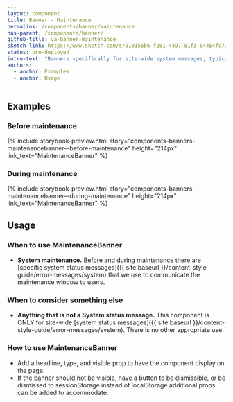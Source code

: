 ```yaml
---
layout: component
title: Banner - Maintenance
permalink: /components/banner/maintenance
has-parent: /components/banner/
github-title: va-banner-maintenance
sketch-link: https://www.sketch.com/s/610156b6-f281-4497-81f3-64454fc72156/p/960E1D9A-BF6D-40AB-82E4-DC335D00990C/canvas
status: use-deployed
intro-text: "Banners specifically for site-wide system messages, typically system maintenance, which are fixed to the top of the viewport."
anchors:
  - anchor: Examples
  - anchor: Usage
---
```


## Examples

### Before maintenance

{% include storybook-preview.html story="components-banners-maintenancebanner--before-maintenance" height="214px" link_text="MaintenanceBanner" %}

### During maintenance

{% include storybook-preview.html story="components-banners-maintenancebanner--during-maintenance" height="214px" link_text="MaintenanceBanner" %}

## Usage

### When to use MaintenanceBanner

* **System maintenance.** Before and during maintenance there are [specific system status messages]({{ site.baseurl }}/content-style-guide/error-messages/system) that we use to communicate the maintenance window to users. 

### When to consider something else

* **Anything that is not a System status message.** This component is ONLY for site-wide [system status messages]({{ site.baseurl }}/content-style-guide/error-messages/system). There is no other appropriate use.

### How to use MaintenanceBanner

- Add a headline, type, and visible prop to have the component display on the page.
- If the banner should not be visible, have a button to be dismissible, or be dismissed to sessionStorage instead of localStorage additional props can be added to accommodate.
